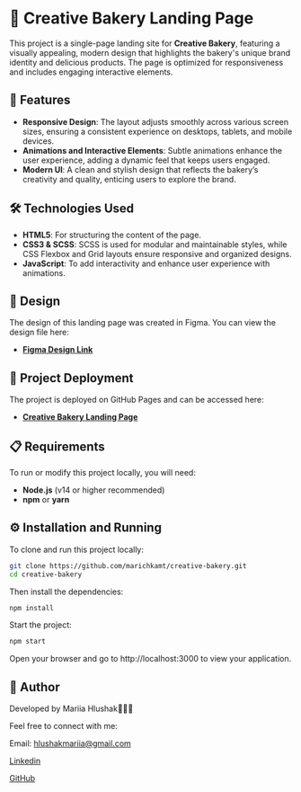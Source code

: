 # 🍪 Creative Bakery Landing Page

This project is a single-page landing site for **Creative Bakery**, featuring a visually appealing, modern design that highlights the bakery's unique brand identity and delicious products. The page is optimized for responsiveness and includes engaging interactive elements.

## 🌟 Features

- **Responsive Design**: The layout adjusts smoothly across various screen sizes, ensuring a consistent experience on desktops, tablets, and mobile devices.
- **Animations and Interactive Elements**: Subtle animations enhance the user experience, adding a dynamic feel that keeps users engaged.
- **Modern UI**: A clean and stylish design that reflects the bakery’s creativity and quality, enticing users to explore the brand.

## 🛠️ Technologies Used

- **HTML5**: For structuring the content of the page.
- **CSS3 & SCSS**: SCSS is used for modular and maintainable styles, while CSS Flexbox and Grid layouts ensure responsive and organized designs.
- **JavaScript**: To add interactivity and enhance user experience with animations.

## 🎨 Design

The design of this landing page was created in Figma. You can view the design file here:

- [**Figma Design Link**](https://www.figma.com/proto/dY3izAm0Vspsmra4lQWQIP/Bakerlab_FE-students?node-id=11342-1117&t=9zspIiBfXtuNEBhZ-1)

## 🚀 Project Deployment

The project is deployed on GitHub Pages and can be accessed here:

- [**Creative Bakery Landing Page**](https://marichkamt.github.io/creative-bakery/)

## 📋 Requirements

To run or modify this project locally, you will need:

- **Node.js** (v14 or higher recommended)
- **npm** or **yarn**

## ⚙️ Installation and Running

To clone and run this project locally:

```bash
git clone https://github.com/marichkamt/creative-bakery.git
cd creative-bakery
```

Then install the dependencies:

```bash
npm install
```

Start the project:

```bash
npm start
```
Open your browser and go to http://localhost:3000 to view your application.

## 👤 Author

Developed by Mariia Hlushak🙋🏻‍♀️

Feel free to connect with me:

Email: hlushakmariia@gmail.com

[Linkedin](https://www.linkedin.com/in/marichkamt/)

[GitHub](https://github.com/marichkamt)
